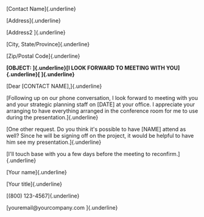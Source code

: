 [Contact Name]{.underline}

[Address]{.underline}

[Address2 ]{.underline}

[City, State/Province]{.underline}

[Zip/Postal Code]{.underline}

**[OBJECT: ]{.underline}[I LOOK FORWARD TO MEETING WITH
YOU]{.underline}[ ]{.underline}**

[Dear \[CONTACT NAME\],]{.underline}

[Following up on our phone conversation, I look forward to meeting with
you and your strategic planning staff on \[DATE\] at your office. I
appreciate your arranging to have everything arranged in the conference
room for me to use during the presentation.]{.underline}

[One other request. Do you think it's possible to have \[NAME\] attend
as well? Since he will be signing off on the project, it would be
helpful to have him see my presentation.]{.underline}

[I'll touch base with you a few days before the meeting to
reconfirm.]{.underline}

[Your name]{.underline}

[Your title]{.underline}

[(800) 123-4567]{.underline}

[youremail\@yourcompany.com ]{.underline}
